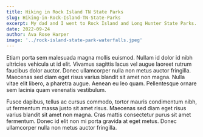 ```yaml
---
title: Hiking in Rock Island TN State Parks
slug: Hiking-in-Rock-Island-TN-State-Parks
excerpt: My dad and I went to Rock Island and Long Hunter State Parks..
date: 2022-09-24
author: Ava Rose Harper
image: '../rock-island-state-park-waterfalls.jpeg'
---
```


Etiam porta sem malesuada magna mollis euismod. Nullam id dolor id nibh ultricies vehicula ut id elit. Vivamus sagittis lacus vel augue laoreet rutrum faucibus dolor auctor. Donec ullamcorper nulla non metus auctor fringilla. Maecenas sed diam eget risus varius blandit sit amet non magna. Nulla vitae elit libero, a pharetra augue. Aenean eu leo quam. Pellentesque ornare sem lacinia quam venenatis vestibulum.

Fusce dapibus, tellus ac cursus commodo, tortor mauris condimentum nibh, ut fermentum massa justo sit amet risus. Maecenas sed diam eget risus varius blandit sit amet non magna. Cras mattis consectetur purus sit amet fermentum. Donec id elit non mi porta gravida at eget metus. Donec ullamcorper nulla non metus auctor fringilla.
